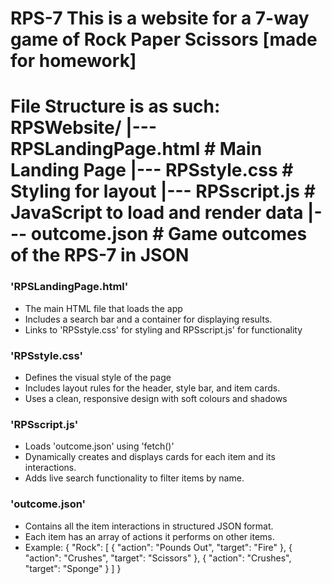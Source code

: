 RPS-7 
This is a website for a 7-way game of Rock Paper Scissors [made for homework]
===

File Structure is as such:
RPSWebsite/
|--- RPSLandingPage.html     # Main Landing Page
|--- RPSstyle.css            # Styling for layout
|--- RPSscript.js            # JavaScript to load and render data
|--- outcome.json            # Game outcomes of the RPS-7 in JSON
===

### 'RPSLandingPage.html'
- The main HTML file that loads the app
- Includes a search bar and a container for displaying results.
- Links to 'RPSstyle.css' for styling and RPSscript.js' for functionality

### 'RPSstyle.css'
- Defines the visual style of the page
- Includes layout rules for the header, style bar, and item cards.
- Uses a clean, responsive design with soft colours and shadows

### 'RPSscript.js'
- Loads 'outcome.json' using 'fetch()'
- Dynamically creates and displays cards for each item and its interactions.
- Adds live search functionality to filter items by name.

### 'outcome.json'
- Contains all the item interactions in structured JSON format.
- Each item has an array of actions it performs on other items.
- Example:
{
    "Rock": [
        { "action": "Pounds Out", "target": "Fire" },
        { "action": "Crushes", "target": "Scissors" },
        { "action": "Crushes", "target": "Sponge" }
    ]
}
